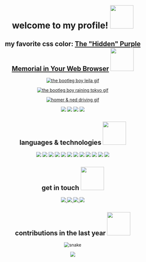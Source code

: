 <h1 align="center">
  welcome to my profile!
  <img
    src="https://github.com/brudnak/brudnak/blob/master/img/source.gif"
    width="75"
  />
</h1>

<h2 align="center">
  my favorite css color:
  <a href="https://medium.com/@valgaze/the-hidden-purple-memorial-in-your-web-browser-7d84813bb416"
    >The "Hidden" Purple Memorial in Your Web Browser</a
  >
  <img
    src="https://github.com/brudnak/brudnak/blob/master/img/purple_heart.gif"
    width="75"
  />
</h2>

<p align="center">
  <a href="https://youtu.be/PWhcISYYpqM">
    <img
      src="https://github.com/brudnak/brudnak/blob/master/img/leila.gif"
      alt="the bootleg boy leila gif"
    />
  </a>
</p>

<p align="center">
  <a href="https://youtu.be/XKDGZ-VWLMg">
    <img
      src="https://github.com/brudnak/brudnak/blob/master/img/raining_tokyo.gif"
      alt="the bootleg boy raining tokyo gif"
    />
  </a>
</p>

<p align="center">
  <a href="https://youtu.be/-oZ5Vsfy0n8">
    <img
      src="https://github.com/brudnak/brudnak/blob/master/img/simpson_drive.gif"
      alt="homer & ned driving gif"
    />
  </a>
</p>

<p align="center">
  <img src="https://badges.pufler.dev/visits/brudnak/brudnak" />
  <img src="https://badges.pufler.dev/years/brudnak" />
  <img src="https://badges.pufler.dev/repos/brudnak" />
  <img src="https://badges.pufler.dev/commits/monthly/brudnak" />
</p>
<h2 align="center">
  languages & technologies
  <img
    src="https://github.com/ritik307/ritik307/blob/main/images/laptop.gif"
    width="75"
  />
</h2>
<p align="center">
  <img
    src="https://img.shields.io/badge/-SUSE-0C322C?logo=suse&logoColor=white&style=flat"
  />
  <img
    src="https://img.shields.io/badge/-Golang-00ADD8?logo=go&logoColor=white&style=flat"
  />
  <img
    src="https://img.shields.io/badge/-Rust-000000?logo=rust&logoColor=white&style=flat"
  />
  <img
    src="https://img.shields.io/badge/-Python-3776AB?logo=python&logoColor=white&style=flat"
  />
  <img
    src="https://img.shields.io/badge/-JavaScript-F7DF1E?logo=javascript&logoColor=white&style=flat"
  />
  <img
    src="https://img.shields.io/badge/-React-61DAFB?logo=react&logoColor=white&style=flat"
  />
  <img
    src="https://img.shields.io/badge/-Redux-764ABC?logo=redux&logoColor=white&style=flat"
  />
  <img
    src="https://img.shields.io/badge/-HTML5-E34F26?logo=html5&logoColor=white&style=flat"
  />
  <img
    src="https://img.shields.io/badge/-CSS3-1572B6?logo=css3&logoColor=white&style=flat"
  />
  <img
    src="https://img.shields.io/badge/-Docker-2496ED?logo=docker&logoColor=white&style=flat"
  />
  <img
    src="https://img.shields.io/badge/-Kubernetes-326CE5?logo=kubernetes&logoColor=white&style=flat"
  />
  <img
    src="https://img.shields.io/badge/-Rancher-0075A8?logo=rancher&logoColor=white&style=flat"
  />
</p>

<h2 align="center">
  get in touch
  <img
    src="https://github.com/brudnak/brudnak/blob/master/img/phone.gif"
    width="75"
  />
</h2>

<p align="center">
  <a href="mailto:brudnak@protonmail.com">
    <img
      src="https://img.shields.io/badge/-ProtonMail-8B89CC?logo=protonmail&logoColor=white&style=flat"
    />
  </a>
  <a href="https://www.linkedin.com/in/andrewbrudnak/">
    <img
      src="https://img.shields.io/badge/-LinkedIn-0A66C2?logo=linkedin&logoColor=white&style=flat"
    />
  </a>
  <a href="mailto:brudnak@icloud.com">
    <img
      src="https://img.shields.io/badge/-iCloud-3693F3?logo=icloud&logoColor=white&style=flat"
    />
  </a>
  <a href="https://meet.google.com/jpm-qgft-dja">
    <img
      src="https://img.shields.io/badge/-Google%20Meet-00897B?logo=google-meet&logoColor=white&style=flat"
    />
  </a>
</p>

<h2 align="center">
  contributions in the last year
  <img
    src="https://github.com/brudnak/brudnak/blob/master/img/snake.gif"
    width="75"
  />
</h2>
<p align="center">
  <img
    src="https://github.com/brudnak/brudnak/blob/output/github-contribution-grid-snake.svg"
    alt="snake"
  />
</p>

<p align="center">
  <img
    src="http://github-readme-streak-stats.herokuapp.com?user=brudnak&theme=buefy-dark"
  />
</p>
